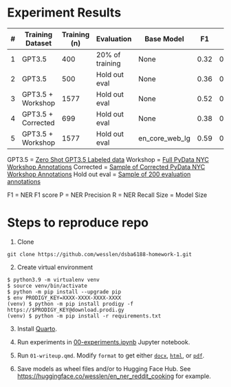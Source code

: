 # Experiment Results

| # | Training Dataset   | Training (n) | Evaluation       | Base Model     | F1   | P    | R    | Size   |
|---|--------------------|--------------|------------------|----------------|------|------|------|--------|
| 1 | GPT3.5             | 400          | 20% of training  | None           | 0.32 | 0.44 | 0.24 | 6 MB   |
| 2 | GPT3.5             | 500          | Hold out eval    | None           | 0.36 | 0.41 | 0.31 | 6 MB   |
| 3 | GPT3.5 + Workshop  | 1577         | Hold out eval    | None           | 0.52 | 0.56 | 0.48 | 6 MB   |
| 4 | GPT3.5 + Corrected | 699          | Hold out eval    | None           | 0.38 | 0.44 | 0.34 | 6 MB   |
| 5 | GPT3.5 + Workshop  | 1577         | Hold out eval    | en_core_web_lg | 0.59 | 0.58 | 0.59 | 600 MB |

GPT3.5 = [Zero Shot GPT3.5 Labeled data](data/gpt3-5-zeroshot.jsonl)
Workshop = [Full PyData NYC Workshop Annotations](data/pydata-nyc-2023.jsonl)
Corrected = [Sample of Corrected PyData NYC Workshop Annotations](data/hmwk-1-review.jsonl)
Hold out eval = [Sample of 200 evaluation annotations](data/eval-reddit.jsonl)

F1 = NER F1 score
P = NER Precision
R = NER Recall
Size = Model Size

# Steps to reproduce repo

1. Clone

```
git clone https://github.com/wesslen/dsba6188-homework-1.git
```

2. Create virtual environment

```
$ python3.9 -m virtualenv venv
$ source venv/bin/activate
$ python -m pip install --upgrade pip
$ env PRODIGY_KEY=XXXX-XXXX-XXXX-XXXX
(venv) $ python -m pip install prodigy -f https://$PRODIGY_KEY@download.prodi.gy
(venv) $ python -m pip install -r requirements.txt
```

3. Install [Quarto](https://quarto.org/docs/get-started/). 

4. Run experiments in [00-experiments.ipynb](/00-experiments.ipynb) Jupyter notebook. 

5. Run `01-writeup.qmd`. Modify `format` to get either [`docx`](/01-writeup.docx), [`html`](/01-writeup.html), or [`pdf`](/01-writeup.pdf).

6. Save models as wheel files and/or to Hugging Face Hub. See https://huggingface.co/wesslen/en_ner_reddit_cooking for example.
